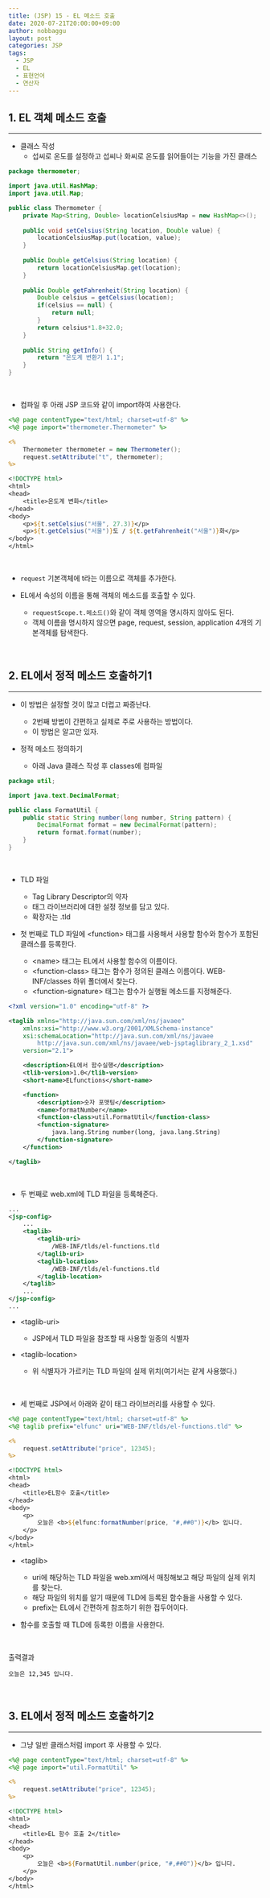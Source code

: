 ```yaml
---
title: (JSP) 15 - EL 메소드 호출
date: 2020-07-21T20:00:00+09:00
author: nobbaggu
layout: post
categories: JSP
tags:
  - JSP
  - EL
  - 표현언어
  - 연산자
---
```


## 1. EL 객체 메소드 호출 ##
----

+ 클래스 작성
	+ 섭씨로 온도를 설정하고 섭씨나 화씨로 온도를 읽어들이는 기능을 가진 클래스

~~~ java
package thermometer;

import java.util.HashMap;
import java.util.Map;

public class Thermometer {
	private Map<String, Double> locationCelsiusMap = new HashMap<>();
	
	public void setCelsius(String location, Double value) {
		locationCelsiusMap.put(location, value);
	}
	
	public Double getCelsius(String location) {
		return locationCelsiusMap.get(location);
	}
	
	public Double getFahrenheit(String location) {
		Double celsius = getCelsius(location);
		if(celsius == null) {
			return null;
		}
		return celsius*1.8+32.0;
	}
	
	public String getInfo() {
		return "온도계 변환기 1.1";
	}
}
~~~

<br>

+ 컴파일 후 아래 JSP 코드와 같이 import하여 사용한다.

~~~ jsp
<%@ page contentType="text/html; charset=utf-8" %>
<%@ page import="thermometer.Thermometer" %>

<%
	Thermometer thermometer = new Thermometer();
	request.setAttribute("t", thermometer);
%>

<!DOCTYPE html>
<html>
<head>
	<title>온도계 변화</title>
</head>
<body>
	<p>${t.setCelsius("서울", 27.3)}</p>
	<p>${t.getCelsius("서울")}도 / ${t.getFahrenheit("서울")}화</p>
</body>
</html>
~~~

<br>

+ `request` 기본객체에 t라는 이름으로 객체를 추가한다.

+ EL에서 속성의 이름을 통해 객체의 메소드를 호출할 수 있다.
	+ `requestScope.t.메소드()`와 같이 객체 영역을 명시하지 않아도 된다.
	+ 객체 이름을 명시하지 않으면 page, request, session, application 4개의 기본객체를 탐색한다.
	
<br>

## 2. EL에서 정적 메소드 호출하기1 ##
----

+ 이 방법은 설정할 것이 많고 더럽고 짜증난다.
	+ 2번째 방법이 간편하고 실제로 주로 사용하는 방법이다.
	+ 이 방법은 알고만 있자.

+ 정적 메소드 정의하기
	+ 아래 Java 클래스 작성 후 classes에 컴파일

~~~ java
package util;

import java.text.DecimalFormat;

public class FormatUtil {
	public static String number(long number, String pattern) {
		DecimalFormat format = new DecimalFormat(pattern);
		return format.format(number);
	}
}
~~~

<br>

+ TLD 파일
	+ Tag Library Descriptor의 약자
	+ 태그 라이브러리에 대한 설정 정보를 담고 있다.
	+ 확장자는 .tld
	
+ 첫 번째로 TLD 파일에 \<function\> 태그를 사용해서 사용할 함수와 함수가 포함된 클래스를 등록한다.
	+ \<name\> 태그는 EL에서 사용할 함수의 이름이다.
	+ \<function-class\> 태그는 함수가 정의된 클래스 이름이다. WEB-INF/classes 하위 폴더에서 찾는다.
	+ \<function-signature\> 태그는 함수가 실행될 메소드를 지정해준다.

~~~ xml
<?xml version="1.0" encoding="utf-8" ?>

<taglib xmlns="http://java.sun.com/xml/ns/javaee" 
	xmlns:xsi="http://www.w3.org/2001/XMLSchema-instance"
	xsi:schemaLocation="http://java.sun.com/xml/ns/javaee
		http://java.sun.com/xml/ns/javaee/web-jsptaglibrary_2_1.xsd"
	version="2.1">

	<description>EL에서 함수실행</description>
	<tlib-version>1.0</tlib-version>
	<short-name>ELfunctions</short-name>

	<function>
		<description>숫자 포맷팅</description>
		<name>formatNumber</name>
		<function-class>util.FormatUtil</function-class>
		<function-signature>
			java.lang.String number(long, java.lang.String)
		</function-signature>
	</function>

</taglib>
~~~

<br>

+ 두 번째로 web.xml에 TLD 파일을 등록해준다.

~~~ xml
...
<jsp-config>
	...
	<taglib>
		<taglib-uri>
			/WEB-INF/tlds/el-functions.tld
		</taglib-uri>
		<taglib-location>
			/WEB-INF/tlds/el-functions.tld
		</taglib-location>
	</taglib>
	...
</jsp-config>
...
~~~

+ \<taglib-uri\>
	+ JSP에서 TLD 파일을 참조할 때 사용할 일종의 식별자

+ \<taglib-location\>
	+ 위 식별자가 가르키는 TLD 파일의 실제 위치(여기서는 같게 사용했다.)
	
<br>

+ 세 번째로 JSP에서 아래와 같이 태그 라이브러리를 사용할 수 있다.

~~~ jsp
<%@ page contentType="text/html; charset=utf-8" %>
<%@ taglib prefix="elfunc" uri="WEB-INF/tlds/el-functions.tld" %>

<%
	request.setAttribute("price", 12345);
%>

<!DOCTYPE html>
<html>
<head>
	<title>EL함수 호출</title>
</head>
<body>
	<p>
		오늘은 <b>${elfunc:formatNumber(price, "#,##0")}</b> 입니다.
	</p>
</body>
</html>
~~~

+ \<taglib\>
	+ uri에 해당하는 TLD 파일을 web.xml에서 매칭해보고 해당 파일의 실제 위치를 찾는다.
	+ 해당 파일의 위치를 알기 때문에 TLD에 등록된 함수들을 사용할 수 있다.
	+ prefix는 EL에서 간편하게 참조하기 위한 접두어이다.
	
+ 함수를 호출할 때 TLD에 등록한 이름을 사용한다.

<br>

출력결과

~~~ text
오늘은 12,345 입니다.
~~~

<br>

## 3. EL에서 정적 메소드 호출하기2 ##
----

+ 그냥 일반 클래스처럼 import 후 사용할 수 있다.

~~~ jsp
<%@ page contentType="text/html; charset=utf-8" %>
<%@ page import="util.FormatUtil" %>

<%
	request.setAttribute("price", 12345);
%>

<!DOCTYPE html>
<html>
<head>
	<title>EL 함수 호출 2</title>
</head>
<body>
	<p>
		오늘은 <b>${FormatUtil.number(price, "#,##0")}</b> 입니다.
	</p>
</body>
</html>
~~~
